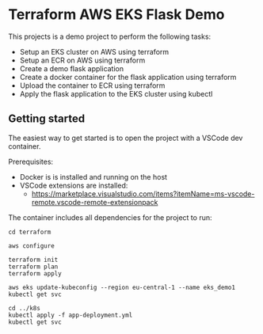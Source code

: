 # Terraform AWS EKS Flask Demo

This projects is a demo project to perform the following tasks:

* Setup an EKS cluster on AWS using terraform
* Setup an ECR on AWS using terraform
* Create a demo flask application
* Create a docker container for the flask application using terraform
* Upload the container to ECR using terraform
* Apply the flask application to the EKS cluster using kubectl

## Getting started

The easiest way to get started is to open the project with a VSCode dev container.

Prerequisites:

* Docker is is installed and running on the host
* VSCode extensions are installed:
  * https://marketplace.visualstudio.com/items?itemName=ms-vscode-remote.vscode-remote-extensionpack

The container includes all dependencies for the project to run:

```console
cd terraform

aws configure

terraform init
terraform plan
terraform apply

aws eks update-kubeconfig --region eu-central-1 --name eks_demo1
kubectl get svc

cd ../k8s
kubectl apply -f app-deployment.yml
kubectl get svc
```
